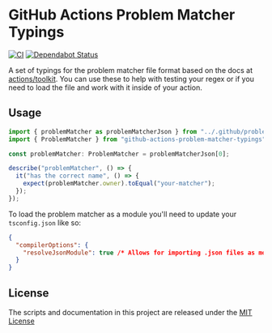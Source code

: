 # GitHub Actions Problem Matcher Typings

[![CI](https://github.com/xt0rted/github-actions-problem-matcher-typings/workflows/CI/badge.svg)](https://github.com/xt0rted/github-actions-problem-matcher-typings/actions?query=workflow%3ACI)
[![Dependabot Status](https://api.dependabot.com/badges/status?host=github&repo=xt0rted/github-actions-problem-matcher-typings)](https://dependabot.com)

A set of typings for the problem matcher file format based on the docs at [actions/toolkit](https://github.com/actions/toolkit/blob/main/docs/problem-matchers.md).
You can use these to help with testing your regex or if you need to load the file and work with it inside of your action.

## Usage

```ts
import { problemMatcher as problemMatcherJson } from "../.github/problem-matcher.json";
import { ProblemMatcher } from "github-actions-problem-matcher-typings";

const problemMatcher: ProblemMatcher = problemMatcherJson[0];

describe("problemMatcher", () => {
  it("has the correct name", () => {
    expect(problemMatcher.owner).toEqual("your-matcher");
  });
});
```

To load the problem matcher as a module you'll need to update your `tsconfig.json` like so:

```json
{
  "compilerOptions": {
    "resolveJsonModule": true /* Allows for importing .json files as modules. */
  }
}
```

## License

The scripts and documentation in this project are released under the [MIT License](LICENSE)
